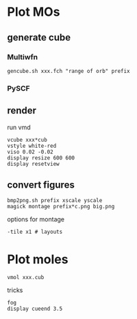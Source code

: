# Plot MOs

## generate cube
### Multiwfn
```
gencube.sh xxx.fch "range of orb" prefix
```
### PySCF

## render
run vmd
```
vcube xxx*cub
vstyle white-red
viso 0.02 -0.02
display resize 600 600
display resetview
```

## convert figures
```
bmp2png.sh prefix xscale yscale
magick montage prefix*c.png big.png
```
options for montage
```
-tile x1 # layouts
```

# Plot moles
```
vmol xxx.cub
```
tricks
```
fog
display cueend 3.5
```